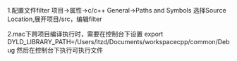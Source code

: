 1.配置文件filter
  项目->属性->c/c++ General->Paths and Symbols
  选择Source Location,展开项目/src，编辑filter
  
2.mac下跨项目编译执行时，需要在控制台下设置
	export DYLD_LIBRARY_PATH=/Users/ltzd/Documents/workspacecpp/common/Debug
  然后在控制台下执行可执行文件
